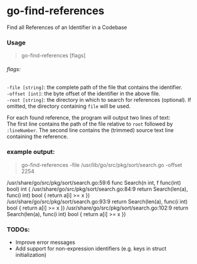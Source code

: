 # go-find-references
Find all References of an Identifier in a Codebase

### Usage

> go-find-references [flags]

###### flags:
`-file [string]`: the complete path of the file that contains the identifier.  
`-offset [int]`: the byte offset of the identifier in the above file.  
`-root [string]`: the directory in which to search for references (optional). If omitted, the directory containing `file` will be used.

For each found reference, the program will output two lines of text:  
The first line contains the path of the file relative to `root` followed by `:lineNumber`.
The second line contains the (trimmed) source text line containing the reference.

### example output:  
> go-find-references -file /usr/lib/go/src/pkg/sort/search.go -offset 2254

/usr/share/go/src/pkg/sort/search.go:59:6
func Search(n int, f func(int) bool) int {
/usr/share/go/src/pkg/sort/search.go:84:9
	return Search(len(a), func(i int) bool { return a[i] >= x })
/usr/share/go/src/pkg/sort/search.go:93:9
	return Search(len(a), func(i int) bool { return a[i] >= x })
/usr/share/go/src/pkg/sort/search.go:102:9
	return Search(len(a), func(i int) bool { return a[i] >= x })

### TODOs:

* Improve error messages  
* Add support for non-expression identifiers (e.g. keys in struct initialization)
